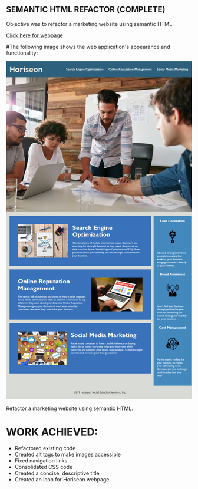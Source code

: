 ## SEMANTIC HTML REFACTOR (COMPLETE)

Objective was to refactor a marketing website using semantic HTML.

<a href="">Click here for webpage</a>

#The following image shows the web application's appearance and functionality:

![preview](./assets/images/horiseon-preview.png)

Refactor a marketing website using semantic HTML.

# WORK ACHIEVED:

- Refactored existing code
- Created alt tags to make images accessible
- Fixed navigation links
- Consolidated CSS code
- Created a concise, descriptive title
- Created an icon for Horiseon webpage
